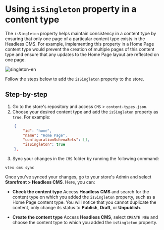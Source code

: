 # Using `isSingleton` property in a content type
The `isSingleton` property helps maintain consistency in a content type by ensuring that only one page of a particular content type exists in the Headless CMS. For example, implementing this property in a Home Page content type would prevent the creation of multiple pages of this content type and ensure that any updates to the Home Page layout are reflected on one page.

![singleton-en](https://user-images.githubusercontent.com/67270558/230461926-6944c58e-60f2-4857-82d3-43ee507cac4e.gif)

Follow the steps below to add the `isSingleton` property to the store.

## Step-by-step
1. Go to the store's repository and access  `CMS` > `content-types.json`.
2. Choose your desired content type and add the `isSingleton` property as `true`. For example:

```json
    {
        "id": "home",
        "name": "Home Page",
        "configurationSchemaSets": [],
        "isSingleton": true
    },

```

3. Sync your changes in the `CMS` folder by running the following command:
```
vtex cms sync
```

Once you've synced your changes, go to your store's Admin and select **Storefront > Headless CMS**. Here, you can:

- **Check the content type**
Access **Headless CMS** and search for the content type on which you added the `isSingleton` property, such as a Home Page content type. You will notice that you cannot duplicate the content, only change its status to **Publish**, **Draft**, or **Unpublish**.


- **Create the content type**
Access **Headless CMS**, select `CREATE NEW` and choose the content type to which you added the `isSingleton` property.
